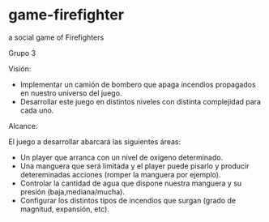 # game-firefighter
a social game of Firefighters

Grupo 3

Visión:

* Implementar un camión de bombero que apaga incendios propagados en nuestro universo del juego.
* Desarrollar este juego en distintos niveles con distinta complejidad para cada uno.


Alcance:

El juego a desarrollar abarcará las siguientes áreas:

* Un player que arranca con un nivel de oxigeno determinado.
* Una manguera que será limitada y el player puede pisarlo y producir detereminadas acciones (romper la manguera por ejemplo).
* Controlar la cantidad de agua que dispone nuestra manguera y su presión (baja,mediana/mucha). 
* Configurar los distintos tipos de incendios que surgan (grado de magnitud, expansión, etc).
